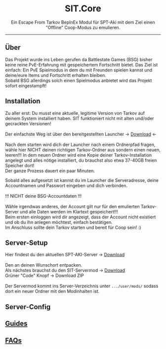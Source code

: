 ﻿
<div align=center style="text-align: center">
<h1 style="text-align: center"> SIT.Core </h1>
Ein Escape From Tarkov BepInEx Modul für SPT-Aki mit dem Ziel einen "Offline" Coop-Modus zu emulieren.
</div>

---

## Über

Das Projekt wurde ins Leben gerufen da Battlestate Games (BSG) bisher keine reine PvE-Erfahrung mit gespeichertem Fortschritt bietet.
Das Ziel ist einfach: Ein PvE Spielmodus in dem du mit Freunden spielen kannst und deine/eure Items und Fortschritt erhalten bleiben.
<br>Sobald BSG allerdings solch einen Spielmodus anbietet wird das Projekt sofort eingestampft!

## Installation

Zu aller erst: Du musst eine aktuelle, legitime Version von Tarkov auf deinem System installiert haben. SIT funktioniert nicht mit alten und/oder gecrackten Versionen!
<br><br>
Der einfachste Weg ist über den bereitgestellten Launcher -> [Download](https://github.com/paulov-t/SIT.Launcher/releases) <- <br><br>
Nach dem starten wird dich der Launcher nach einem Ordnerpfad fragen, wähle hier NICHT deinen richtigen Tarkov-Ordner aus sondern einen neuen, leeren!!!
In dem neuen Ordner wird eine Kopie deiner Tarkov-Installation angelegt und alles nötige installiert, du brauchst also etwa 37-40GB freien Speicher dort!
<br>Der ganze Prozess dauert ein paar Minuten. 

Sobald alles aufgesetzt ist kannst du im Launcher die Serveradresse, deine Accountnamen und Passwort eingeben und dich verbinden.
<br><br>
!!! NICHT deine BSG-Accountdaten !!!
<br><br>
Wähle irgendwas anderes, der Account gilt nur für den emulierten Tarkov-Server und alle Daten werden im Klartext gespeichert!!!
<br>
Beim ersten einloggen wird dir angezeigt, dass der Account nicht existiert und ob du ihn anlegen möchtest, einfach bestätigen. <br>
Im Anschluss sollte dein Tarkov starten und bereit für Coop sein! :)

## Server-Setup

Hier findest du den aktuellen SPT-AKI-Server -> [Download](https://dev.sp-tarkov.com/SPT-AKI/Stable-releases/releases)
<br><br>
Den an deinen Wunschort entpacken.<br>
Als nächstes brauchst du den SIT-Servermod -> [Download](https://github.com/paulov-t/SIT.Aki-Server-Mod)<br>
Grüner "Code" Knopf -> Download ZIP<br><br>
Der Servermod kommt ins Server-Verzeichnis unter `.../user/mods/` sodass dort ein neuer Ordner mit den Modinhalten ist.<br>

## Server-Config

###


## [Guides](./Guides)
## [FAQs](./FAQs)

